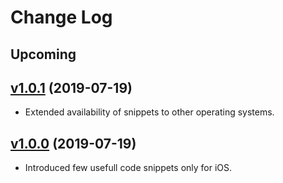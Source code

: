 # Change Log

## Upcoming

## [v1.0.1](https://github.com/MarekKojder/SwiftySnippets/tree/1.0.1) (2019-07-19)
- Extended availability of snippets to other operating systems.

## [v1.0.0](https://github.com/MarekKojder/SwiftySnippets/tree/1.0.0) (2019-07-19)
- Introduced few usefull code snippets only for iOS.
